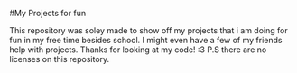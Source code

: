 #My Projects for fun

This repository was soley made to show off my projects that i am
doing for fun in my free time besides school. I might even have a
few of my friends help with projects. Thanks for looking at my code!
:3
P.S there are no licenses on this repository.
